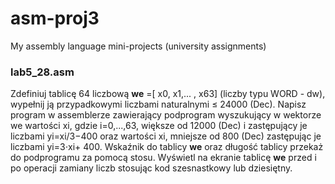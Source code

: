 # asm-proj3
My assembly language mini-projects (university assignments)
### lab5_28.asm
Zdefiniuj tablicę 64 liczbową **we** =[ x0, x1,... , x63] (liczby typu WORD - dw), wypełnij ją przypadkowymi 
liczbami naturalnymi ≤ 24000 (Dec). 
Napisz program w assemblerze zawierający podprogram wyszukujący w wektorze we wartości xi, gdzie i=0,...,63, większe od 12000 (Dec) 
i zastępujący je liczbami yi=xi/3−400 oraz wartości xi, mniejsze od 800 (Dec) zastępując je liczbami yi=3⋅xi+ 400. Wskaźnik
do tablicy **we** oraz długość tablicy przekaż do podprogramu za pomocą stosu. 
Wyświetl na ekranie tablicę **we** przed i po operacji zamiany liczb stosując kod szesnastkowy lub dziesiętny.
